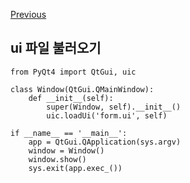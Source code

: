 [Previous](..)
## ui 파일 불러오기
    from PyQt4 import QtGui, uic
    
    class Window(QtGui.QMainWindow):
        def __init__(self):
            super(Window, self).__init__()
            uic.loadUi('form.ui', self)
    
    if __name__ == '__main__':
        app = QtGui.QApplication(sys.argv)
        window = Window()
        window.show()
        sys.exit(app.exec_())